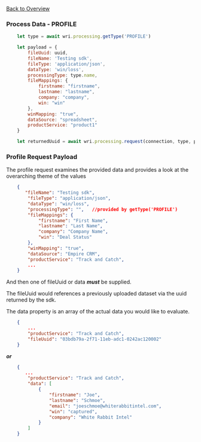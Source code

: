 
[Back to Overview](README.md)
### Process Data - PROFILE


```javascript
    let type = await wri.processing.getType('PROFILE')

    let payload = {
        fileUuid: uuid,
        fileName: 'Testing sdk',
        fileType: 'application/json',
        dataType: 'win/loss',
        processingType: type.name,
        fileMappings: {
            firstname: "firstname",
            lastname: "lastname",
            company: "company",
            win: "win"
        },
        winMapping: "true",
        dataSource: "spreadsheet",
        productService: "product1"
    }

    let returnedUuid = await wri.processing.request(connection, type, payload)
```


### Profile Request Payload

The profile request examines the provided data and provides a look at the overarching theme of the values

```json
    {
       "fileName": "Testing sdk",
        "fileType": "application/json",
        "dataType": "win/loss",
        "processingType": "",   //provided by getType('PROFILE')
        "fileMappings": {
            "firstname": "First Name",
            "lastname": "Last Name",
            "company": "Company Name",
            "win": "Deal Status"
        },
        "winMapping": "true",
        "dataSource": "Empire CRM",
        "productService": "Track and Catch",
        ...
    }
```

And then one of fileUuid or data **_must_** be supplied.

The fileUuid would references a previously uploaded dataset via the uuid returned by the sdk.

The data property is an array of the actual data you would like to evaluate.


```json
    {
        ...
        "productService": "Track and Catch",
        "fileUuid": "03bdb79a-2f71-11eb-adc1-0242ac120002"
    }
```
**_or_**

```json
    {
       ...
        "productService": "Track and Catch",
        "data": [
            {
                "firstname": "Joe",
                "lastname": "Schmoe",
                "email": "joeschmoe@whiterabbitintel.com",
                "win": "captured",
                "company": "White Rabbit Intel"
            }
        ]
    }
```